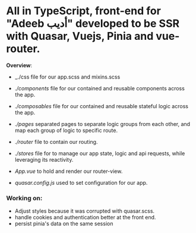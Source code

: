 # All in TypeScript, front-end for "Adeeb أديب" developed to be **SSR** with Quasar, Vuejs, Pinia and vue-router.

**Overview**:

- \_./css file for our app.scss and mixins.scss

- _./components_ file for our contained and reusable components across the app.

- _./composables_ file for our contained and reusable stateful logic across the app.

- _./pages_ separated pages to separate logic groups from each other, and map
  each group of logic to specific route.

- _./router_ file to contain our routing.

- _./stores_ file for to manage our app state, logic and api requests, while
  leveraging its reactivity.

- _App.vue_ to hold and render our router-view.

- _quasar.config.js_ used to set configuration for our app.

### Working on:

- Adjust styles because it was corrupted with quasar.scss.
- handle cookies and authentication better at the front end.
- persist pinia's data on the same session
